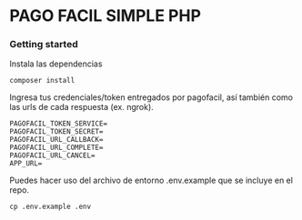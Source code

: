 # PAGO FACIL SIMPLE PHP

### Getting started

Instala las dependencias

`composer install`

Ingresa tus credenciales/token entregados por pagofacil, así también como las urls de cada respuesta (ex. ngrok).

```
PAGOFACIL_TOKEN_SERVICE=
PAGOFACIL_TOKEN_SECRET=
PAGOFACIL_URL_CALLBACK=
PAGOFACIL_URL_COMPLETE=
PAGOFACIL_URL_CANCEL=
APP_URL=
```

Puedes hacer uso del archivo de entorno .env.example que se incluye en el repo.

`cp .env.example .env`
